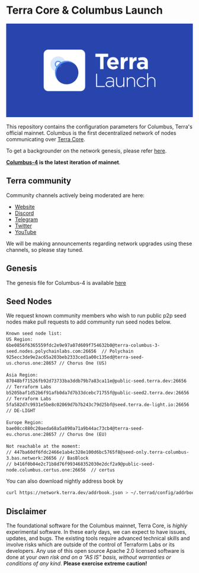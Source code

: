 # Terra Core & Columbus Launch

![banner](launch-banner.png)

This repository contains the configuration parameters for Columbus, Terra's official mainnet. Columbus is the first decentralized network of nodes communicating over [Terra Core](https://github.com/terra-project/core).

To get a backgrounder on the network genesis, please refer [here](https://github.com/terra-project/launch/blob/master/GENESIS.md).

**[Columbus-4](https://github.com/terra-project/launch/tree/master/columbus-4) is the latest iteration of mainnet**.

## Terra community

Community channels actively being moderated are here:

- [Website](https://terra.money/)
- [Discord](https://discord.gg/bYfyhUT)
- [Telegram](https://t.me/terra_announcements)
- [Twitter](https://twitter.com/terra_money)
- [YouTube](https://goo.gl/3G4T1z)

We will be making announcements regarding network upgrades using these channels, so please stay tuned.

## Genesis

The genesis file for Columbus-4 is available [here](https://columbus-genesis.s3-ap-northeast-1.amazonaws.com/genesis.json)

## Seed Nodes

We request known community members who wish to run public p2p seed nodes make pull requests to add community run seed nodes below.

```
Known seed node list:
US Region:
6be0856f6365559fdc2e9e97a07d609f754632b0@terra-columbus-3-seed.nodes.polychainlabs.com:26656  // Polychain
925ecc3de9e2ac65a203beb2333ced1a00c135ed@terra-seed-us.chorus.one:28657 // Chorus One (US)

Asia Region:
87048bf71526fb92d73733ba3ddb79b7a83ca11e@public-seed.terra.dev:26656  // Terraform Labs
b5205baf1d52b6f91afb0da7d7b33dcebc71755f@public-seed2.terra.dev:26656 // Terraform Labs
5fa582d7c9931e5be8c02069d7b7b243c79d25bf@seed.terra.de-light.io:26656 // DE-LIGHT

Europe Region:
bae08cc880c20aeda68a5a890a71a9b44ac73cb4@terra-seed-eu.chorus.one:28657 // Chorus One (EU)

Not reachable at the moment:
// 447ba60df6fdc2466e1ab4c328e100d6bc5765f8@seed-only.terra-columbus-3.bas.network:26656 // BasBlock
// b416f0b04e2c71b8d76f993468352030e2dcf2a9@public-seed-node.columbus.certus.one:26656  // certus
```

You can also download nightly address book by

```bash
curl https://network.terra.dev/addrbook.json > ~/.terrad/config/addrbook.json
```

## Disclaimer

The foundational software for the Columbus mainnet, Terra Core, is *highly* experimental software. In these early days, we can expect to have issues, updates, and bugs. The existing tools require advanced technical skills and involve risks which are outside of the control of Terraform Labs or its developers. Any use of this open source Apache 2.0 licensed software is done at your _own risk and on a “AS IS” basis, without warranties or conditions of any kind_. **Please exercise extreme caution!**
